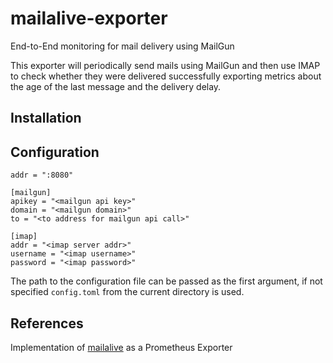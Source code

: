 # mailalive-exporter
End-to-End monitoring for mail delivery using MailGun

This exporter will periodically send mails using MailGun and then use IMAP to check whether they were delivered successfully exporting metrics about the age of the last message and the delivery delay.

## Installation

## Configuration
```
addr = ":8080"

[mailgun]
apikey = "<mailgun api key>"
domain = "<mailgun domain>"
to = "<to address for mailgun api call>"

[imap]
addr = "<imap server addr>"
username = "<imap username>"
password = "<imap password>"
```

The path to the configuration file can be passed as the first argument, if not specified `config.toml` from the current directory is used.

## References
Implementation of [mailalive](https://github.com/Thor77/mailalive) as a Prometheus Exporter

